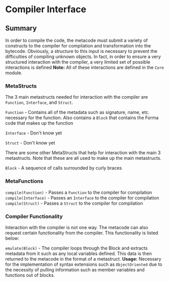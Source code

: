 # Compiler Interface

## Summary
In order to compile the code, the metacode must submit a variety of constructs to the compiler for compilation and transformation into the bytecode. 
Obviously, a structure to this input is necessary to prevent the difficulties of compiling unknown objects.
In fact, in order to ensure a very structured interaction with the compiler, a very limited set of possible interactions is defined
**Note:** All of these interactions are defined in the `Core` module. 

### MetaStructs
The 3 main metastructs needed for interaction with the compiler are `Function`, `Interface`, and `Struct`. 

`Function` - Contains all of the metadata such as signature, name, etc. necessary for the function.
Also contains a `Block` that contains the Forma code that makes up the function

`Interface` - Don't know yet

`Struct` - Don't know yet

There are some other MetaStructs that help for interaction with the main 3 metastructs.
Note that these are all used to make up the main metastructs.

`Block` - A sequence of calls surrounded by curly braces

### MetaFunctions
`compile(Function)` - Passes a `Function` to the compiler for compilation
`compile(Interface)` - Passes an `Interface` to the compiler for compilation
`compile(Struct)` - Passes a `Struct` to the compiler for compilation

### Compiler Functionality
Interaction with the compiler is not one way. 
The metacode can also request certain functionality from the compiler.
This functionality is listed below:

`emulate(Block)` - The compiler loops through the Block and extracts metadata from it such as any local variables defined.
This data is then returned to the metacode in the format of a metastruct.
**Usage:** Necessary for the implementation of syntax extensions such as `ObjectOriented` 
due to the necessity of pulling information such as member variables and functions out of blocks.
